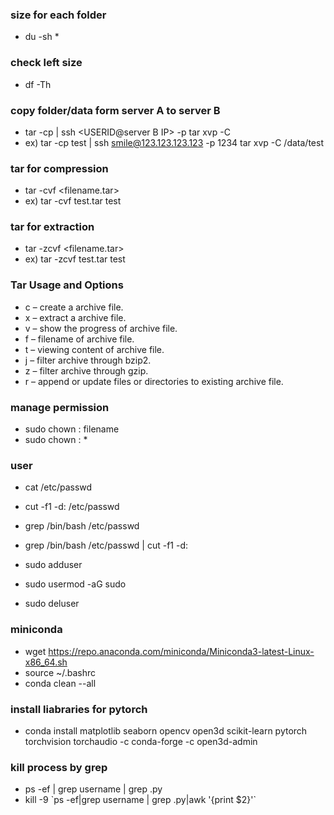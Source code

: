 ### size for each folder
- du -sh *

### check left size
- df -Th

### copy folder/data form server A to server B
- tar -cp <relative copy folder path in server A> | ssh <USERID@server B IP> -p <ssh port> tar xvp -C <aboslute destination path in server B>
- ex) tar -cp test | ssh smile@123.123.123.123 -p 1234 tar xvp -C /data/test

### tar for compression
- tar -cvf <filename.tar> <relative folder path to compress>
- ex) tar -cvf test.tar test

### tar for extraction
- tar -zcvf <filename.tar> <relative folder path to extract>
- ex) tar -zcvf test.tar test

### Tar Usage and Options
- c – create a archive file.
- x – extract a archive file.
- v – show the progress of archive file.
- f – filename of archive file.
- t – viewing content of archive file.
- j – filter archive through bzip2.
- z – filter archive through gzip.
- r – append or update files or directories to existing archive file.

### manage permission
- sudo chown <user>:<group> filename
- sudo chown <user>:<group> *

### user
- cat /etc/passwd
- cut -f1 -d: /etc/passwd
- grep /bin/bash /etc/passwd
- grep /bin/bash /etc/passwd | cut -f1 -d:

- sudo adduser <new user>
- sudo usermod -aG sudo <new user>
- sudo deluser <new user>

### miniconda
- wget https://repo.anaconda.com/miniconda/Miniconda3-latest-Linux-x86_64.sh
- source ~/.bashrc
- conda clean --all

### install liabraries for pytorch
- conda install matplotlib seaborn opencv open3d scikit-learn pytorch torchvision torchaudio -c conda-forge -c open3d-admin

### kill process by grep
- ps -ef | grep username | grep .py
- kill -9 \`ps -ef|grep username | grep .py|awk '{print $2}'\`
